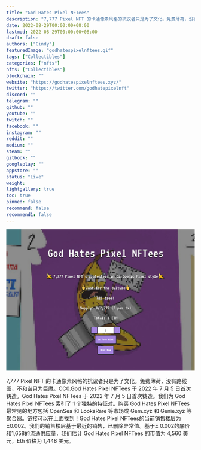 ```yaml
---
title: "God Hates Pixel NFTees"
description: "7,777 Pixel NFT 的卡通像素风格的抗议者只是为了文化。免费薄荷，没有路线图，不和谐只为巨魔。"
date: 2022-08-29T00:00:00+08:00
lastmod: 2022-08-29T00:00:00+08:00
draft: false
authors: ["Cindy"]
featuredImage: "godhatespixelnftees.gif"
tags: ["Collectibles"]
categories: ["nfts"]
nfts: ["Collectibles"]
blockchain: ""
website: "https://godhatespixelnftees.xyz/"
twitter: "https://twitter.com/godhatepixelnft"
discord: ""
telegram: ""
github: ""
youtube: ""
twitch: ""
facebook: ""
instagram: ""
reddit: ""
medium: ""
steam: ""
gitbook: ""
googleplay: ""
appstore: ""
status: "Live"
weight: 
lightgallery: true
toc: true
pinned: false
recommend: false
recommend1: false
---
```

![NFT](20220829170712.JPG)

7,777 Pixel NFT 的卡通像素风格的抗议者只是为了文化。免费薄荷，没有路线图，不和谐只为巨魔。CC0.God Hates Pixel NFTees 于 2022 年 7 月 5 日首次铸造。God Hates Pixel NFTees 于 2022 年 7 月 5 日首次铸造。我们为 God Hates Pixel NFTees 索引了 1 个独特的特征对。购买 God Hates Pixel NFTees 最常见的地方包括 OpenSea 和 LooksRare 等市场或 Gem.xyz 和 Genie.xyz 等聚合器。链接可以在上面找到！God Hates Pixel NFTees的当前销售楼层为Ξ0.002。我们的销售楼层基于最近的销售，已删除异常值。基于Ξ 0.002的底价和1,658的流通供应量，我们估计 God Hates Pixel NFTees 的市值为 4,560 美元，Eth 价格为 1,448 美元。

